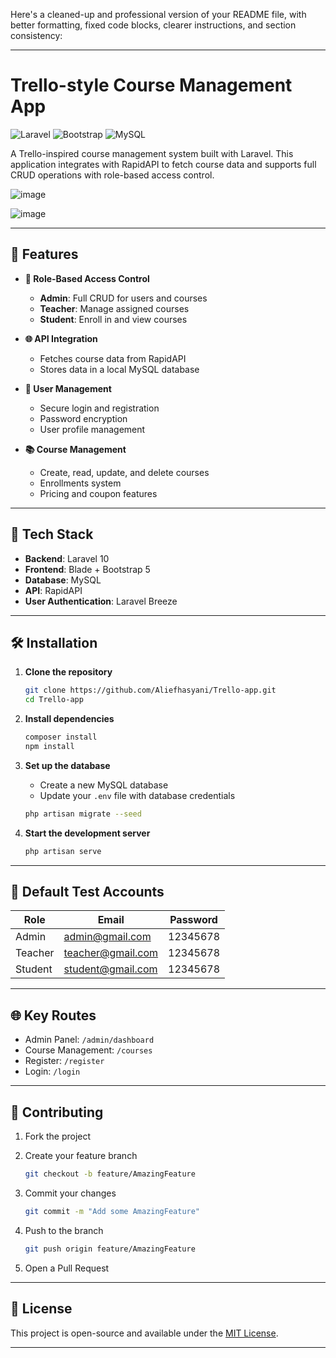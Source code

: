 Here's a cleaned-up and professional version of your README file, with better formatting, fixed code blocks, clearer instructions, and section consistency:

---

# Trello-style Course Management App

![Laravel](https://img.shields.io/badge/Laravel-FF2D20?style=for-the-badge\&logo=laravel\&logoColor=white)
![Bootstrap](https://img.shields.io/badge/Bootstrap-563D7C?style=for-the-badge\&logo=bootstrap\&logoColor=white)
![MySQL](https://img.shields.io/badge/MySQL-005C84?style=for-the-badge\&logo=mysql\&logoColor=white)

A Trello-inspired course management system built with Laravel. This application integrates with RapidAPI to fetch course data and supports full CRUD operations with role-based access control.

![image](https://github.com/user-attachments/assets/337a7815-a4ed-4a28-a987-9afa88737764)

![image](https://github.com/user-attachments/assets/42d60768-c9f5-41e1-923b-090da202f8a8)



---

## 🚀 Features

* **🔐 Role-Based Access Control**

  * **Admin**: Full CRUD for users and courses
  * **Teacher**: Manage assigned courses
  * **Student**: Enroll in and view courses

* **🌐 API Integration**

  * Fetches course data from RapidAPI
  * Stores data in a local MySQL database

* **👤 User Management**

  * Secure login and registration
  * Password encryption
  * User profile management

* **📚 Course Management**

  * Create, read, update, and delete courses
  * Enrollments system
  * Pricing and coupon features

---

## 🧰 Tech Stack

* **Backend**: Laravel 10
* **Frontend**: Blade + Bootstrap 5
* **Database**: MySQL
* **API**: RapidAPI
* **User Authentication**: Laravel Breeze

---

## 🛠️ Installation

1. **Clone the repository**

   ```bash
   git clone https://github.com/Aliefhasyani/Trello-app.git
   cd Trello-app
   ```

2. **Install dependencies**

   ```bash
   composer install
   npm install
   ```


3. **Set up the database**

   * Create a new MySQL database
   * Update your `.env` file with database credentials

   ```bash
   php artisan migrate --seed
   ```

4. **Start the development server**

   ```bash
   php artisan serve
   ```

---

## 👥 Default Test Accounts

| Role    | Email                                         | Password |
| ------- | --------------------------------------------- | -------- |
| Admin   | [admin@gmail.com](mailto:admin@gmail.com)     | 12345678 |
| Teacher | [teacher@gmail.com](mailto:teacher@gmail.com) | 12345678 |
| Student | [student@gmail.com](mailto:student@gmail.com) | 12345678 |

---

## 🌐 Key Routes

* Admin Panel: `/admin/dashboard`
* Course Management: `/courses`
* Register: `/register`
* Login: `/login`

---

## 🤝 Contributing

1. Fork the project
2. Create your feature branch

   ```bash
   git checkout -b feature/AmazingFeature
   ```
3. Commit your changes

   ```bash
   git commit -m "Add some AmazingFeature"
   ```
4. Push to the branch

   ```bash
   git push origin feature/AmazingFeature
   ```
5. Open a Pull Request

---

## 📄 License

This project is open-source and available under the [MIT License](LICENSE).

---


